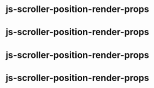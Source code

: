 # js-scroller-position-render-props
# js-scroller-position-render-props
# js-scroller-position-render-props
# js-scroller-position-render-props
